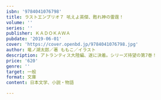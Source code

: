 ```yaml
---
isbn: '9784041076798'
title: ラストエンブリオ７ 吼えよ英傑、甦れ神の雷霆！
volume: ''
series: ''
publisher: ＫＡＤＯＫＡＷＡ
pubdate: '2019-06-01'
cover: 'https://cover.openbd.jp/9784041076798.jpg'
author: 竜ノ湖太郎／著 ももこ／イラスト
description: アトランティス大陸編、遂に決着。シリーズ待望の第7巻！
price: '620'
genre: ''
target: 一般
format: 文庫
content: 日本文学、小説・物語

---
```

